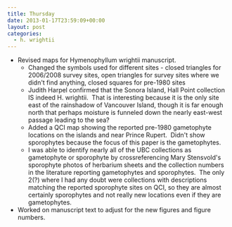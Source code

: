 ```yaml
---
title: Thursday
date: 2013-01-17T23:59:09+00:00
layout: post
categories:
  - h. wrightii
---
```

  * Revised maps for Hymenophyllum wrightii manuscript.
      * Changed the symbols used for different sites - closed triangles for 2006/2008 survey sites, open triangles for survey sites where we didn't find anything, closed squares for pre-1980 sites
      * Judith Harpel confirmed that the Sonora Island, Hall Point collection IS indeed H. wrightii.  That is interesting because it is the only site east of the rainshadow of Vancouver Island, though it is far enough north that perhaps moisture is funneled down the nearly east-west passage leading to the sea?
      * Added a QCI map showing the reported pre-1980 gametophyte locations on the islands and near Prince Rupert.  Didn't show sporophytes because the focus of this paper is the gametophytes.
      * I was able to identify nearly all of the UBC collections as gametophyte or sporophyte by crossreferencing Mary Stensvold's sporophyte photos of herbarium sheets and the collection numbers in the literature reporting gametophytes and sporophytes.  The only 2(?) where I had any doubt were collections with descriptions matching the reported sporophyte sites on QCI, so they are almost certainly sporophytes and not really new locations even if they are gametophytes.
  * Worked on manuscript text to adjust for the new figures and figure numbers.

